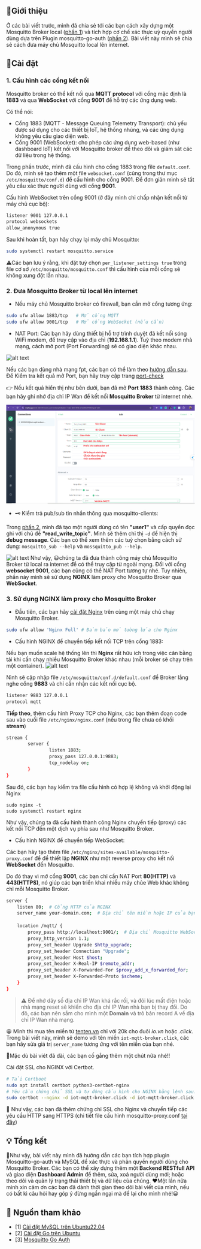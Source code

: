 ## 👋Giới thiệu

Ở các bài viết trước, mình đã chia sẻ tới các bạn cách xây dựng một Mosquitto Broker local ([phần 1](https://viblo.asia/p/trien-khai-mosquitto-broker-tren-ubuntu-server-2204-va-tich-hop-co-che-xac-thuc-uy-quyen-part-1-EbNVQwroJvR)) và tích hợp cơ chế xác thực uỷ quyền người dùng dựa trên Plugin mosquitto-go-auth ([phần 2](https://viblo.asia/p/tich-hop-co-che-xac-thuc-uy-quyen-cho-mosquitto-broker-su-dung-plugin-mosquitto-go-auth-va-mysql-part-2-7ymJXP7WJkq)). Bài viết này mình sẽ chia sẻ cách đưa máy chủ Mosquitto local lên internet.

## 🚀Cài đặt

### 1. Cấu hình các cổng kết nối

Mosquitto broker có thể kết nối qua **MQTT protocol** với cổng mặc định là **1883** và qua **WebSocket** với cổng **9001** để hỗ trợ các ứng dụng web.

Có thể nói:

- Cổng 1883 (MQTT - Message Queuing Telemetry Transport): chủ yếu được sử dụng cho các thiết bị IoT, hệ thống nhúng, và các ứng dụng không yêu cầu giao diện web.
- Cổng 9001 (WebSocket): cho phép các ứng dụng web-based (như dashboard IoT) kết nối với Mosquitto broker để theo dõi và giám sát các dữ liệu trong hệ thống.

Trong phần trước, mình đã cấu hình cho cổng 1883 trong file `default.conf`. Do đó, mình sẽ tạo thêm một file `websocket.conf` (cũng trong thư mục `/etc/mosquitto/conf.d`) để cấu hình cho cổng 9001. Để đơn giản mình sẽ tắt yêu cầu xác thực người dùng với cổng **9001**.

Cấu hình WebSocket trên cổng 9001 (ở đây mình chỉ chấp nhận kết nối từ máy chủ cục bộ):

```sh
listener 9001 127.0.0.1
protocol websockets
allow_anonymous true
```

Sau khi hoàn tất, bạn hãy chạy lại máy chủ Mosquitto:

```sh
sudo systemctl restart mosquitto.service
```

⚠️Các bạn lưu ý rằng, khi đặt tuỳ chọn `per_listener_settings true` trong file cơ sở `/etc/mosquitto/mosquitto.conf` thì cấu hình của mỗi cổng sẽ không xung đột lẫn nhau.

### 2. Đưa Mosquitto Broker từ local lên internet

- Nếu máy chủ Mosquitto broker có firewall, bạn cần mở cổng tương ứng:

```sh
sudo ufw allow 1883/tcp   # Mở cổng MQTT
sudo ufw allow 9001/tcp   # Mở cổng WebSocket (nếu cần)
```

- NAT Port:
  Các bạn hãy dùng thiết bị hỗ trợ trình duyệt đã kết nối sóng WiFi modem, để truy cập vào địa chỉ (**192.168.1.1**). Tuỳ theo modem nhà mạng, cách mở port (Port Forwarding) sẽ có giao diện khác nhau.

![alt text](image-4.png)

Nếu các bạn dùng nhà mạng fpt, các bạn có thể làm theo [hướng dẫn sau](https://cctvapp.net/2023/08/10/mo-port-nat-port-tren-modem-fpt-internet-hub-ac1000f/). Để Kiểm tra kết quả mở Port, bạn hãy truy cập trang [port-check](https://ping.eu/port-chk/)

👉️ Nếu kết quả hiển thị như bên dưới, bạn đã mở **Port 1883** thành công. Các bạn hãy ghi nhớ địa chỉ IP Wan để kết nối **Mosquitto Broker** từ internet nhé.

![alt text](image.png)

- 🗝️ Kiểm trả pub/sub tin nhắn thông qua mosquitto-clients:

Trong [phần 2](https://viblo.asia/p/tich-hop-co-che-xac-thuc-uy-quyen-cho-mosquitto-broker-su-dung-plugin-mosquitto-go-auth-va-mysql-part-2-7ymJXP7WJkq), mình đã tạo một người dùng có tên **"user1"** và cấp quyền đọc ghi với chủ đề **"read_write_topic"**. Mình sẽ thêm chỉ thị `-d` để hiện thị **debug message**. Các bạn có thể xem thêm các tuỳ chọn bằng cách sử dụng: `mosquitto_sub --help` và `mossquitto_pub --help`.

![alt text](image-1.png)
Như vậy, 😃chúng ta đã đưa thành công máy chủ Mosquitto Broker từ local ra internet để có thể truy cập từ ngoài mạng. Đối với cổng **websocket 9001**, các bạn cũng có thể NAT Port tương tự nhé. Tuy nhiên, phần này mình sẽ sử dụng **NGINX** làm proxy cho Mosquitto Broker qua **WebSocket**.

### 3. Sử dụng NGINX làm proxy cho Mosquitto Broker

- Đầu tiên, các bạn hãy [cài đặt Nginx](https://www.digitalocean.com/community/tutorials/how-to-install-nginx-on-ubuntu-22-04) trên cùng một máy chủ chạy Mosquitto Broker.

```sh
sudo ufw allow 'Nginx Full' # Đảm bảo mở tường lửa cho Nginx
```

- Cấu hình NGINX để chuyển tiếp kết nối TCP trên cổng 1883:

Nếu bạn muốn scale hệ thống lên thì **Nginx** rất hữu ích trong việc cân bằng tải khi cần chạy nhiều Mosquitto Broker khác nhau (mỗi broker sẽ chạy trên một container).
![alt text](image-6.png)

Nình sẽ cập nhập file `/etc/mosquitto/conf.d/default.conf` để Broker lắng nghe cổng **9883** và chỉ cần nhận các kết nối cục bộ.

```sh
listener 9883 127.0.0.1
protocol mqtt
```

**Tiếp theo**, thêm cấu hình Proxy TCP cho Nginx, các bạn thêm đoạn code sau vào cuối file `/etc/nginx/nginx.conf` (nếu trong file chưa có khối **stream**)

```sh
stream {
        server {
                listen 1883;
                proxy_pass 127.0.0.1:9883;
                tcp_nodelay on;
        }
}
```

Sau đó, các bạn hay kiểm tra file cấu hình có hợp lệ không và khởi động lại Nginx

```
sudo nginx -t
sudo systemctl restart nginx
```

Như vậy, chúng ta đã cấu hình thành công Nginx chuyển tiếp (proxy) các kết nối TCP đến một dịch vụ phía sau như Mosquitto Broker.

- Cấu hình NGINX để chuyển tiếp WebSocket:

Các bạn hãy tạo thêm file `/etc/nginx/sites-available/mosquitto-proxy.conf` để để thiết lập **NGINX** như một reverse proxy cho kết nối **WebSocket** đến Mosquitto.

Do đó thay vì mở cổng **9001**, các bạn chỉ cần NAT Port **80(HTTP)** và **443(HTTPS)**, nó giúp các bạn triển khai nhiều máy chủe Web khác không chỉ mỗi Mosquitto Broker.

```sh
server {
    listen 80;  # Cổng HTTP của NGINX
    server_name your-domain.com;  # Địa chỉ tên miền hoặc IP của bạn

    location /mqtt/ {
        proxy_pass http://localhost:9001/;  # Địa chỉ Mosquitto WebSocket
        proxy_http_version 1.1;
        proxy_set_header Upgrade $http_upgrade;
        proxy_set_header Connection "Upgrade";
        proxy_set_header Host $host;
        proxy_set_header X-Real-IP $remote_addr;
        proxy_set_header X-Forwarded-For $proxy_add_x_forwarded_for;
        proxy_set_header X-Forwarded-Proto $scheme;
    }
}
```

> ⚠️ Để nhớ dãy số địa chỉ IP Wan khá rắc rối, và đôi lúc mất điện hoặc nhà mạng reset sẽ khiến cho địa chỉ IP Wan nhà bạn bị thay đổi. Do đõ, các bạn nên sắm cho mình một **Domain** và trỏ bản record A về địa chỉ IP Wan nhà mạng.

😀 Mình thì mua tên miền từ [tenten.vn](tenten.vn) chỉ với 20k cho đuôi _io.vn_ hoặc _.click_. Trong bài viết này, mình sẽ demo với tên miền `iot-mqtt-broker.click`, các bạn hãy sửa giá trị `server_name` tương ứng với tên miền của bạn nhé.

🤝Mặc dù bài viét đã dài, các bạn cố gắng thêm một chút nữa nhé!!

Cài đặt SSL cho NGINX với Certbot.

```sh
# Tải Certboot
sudo apt install certbot python3-certbot-nginx
# Yêu cầu chứng chỉ SSL và tự động cấu hình cho NGINX bằng lệnh sau:
sudo certbot --nginx -d iot-mqtt-broker.click -d iot-mqtt-broker.click
```

🏁 Như vậy, các bạn đã thêm chứng chỉ SSL cho Nginx và chuyển tiếp các yêu cầu HTTP sang HTTPS (chi tiết file cấu hình mosquitto-proxy.conf [tại đây](https://github.com/nhoc20170861/iot-mqtt-broker.click))

## 💡 Tổng kết

🤝Như vậy, bài viết này mình đã hướng dẫn các bạn tích hợp plugin Mosquitto-go-auth và MySQL để xác thực và phân quyền người dùng cho Mosquitto Broker. Các bạn có thể xây dựng thêm một **Backend RESTfull API** và giao diện **Dashboard Admin** để thêm, sửa, xoá người dùng mới; hoặc theo dõi và quản lý trạng thái thiết bị và dữ liệu của chúng.
♥️Một lần nữa mình xin cảm ơn các bạn đã dành thời gian theo dõi bài viết của mình, nếu có bất kì câu hỏi hay góp ý đừng ngần ngại mà để lại cho mình nhé!😀

## 🔗 Nguồn tham khảo

- [1] [Cài đặt MySQL trên Ubuntu22.04](https://www.digitalocean.com/community/tutorials/how-to-install-mysql-on-ubuntu-22-04)
- [2] [Cài đặt Go trên Ubuntu](https://go.dev/wiki/Ubuntu)
- [3] [Mosquitto Go Auth](https://github.com/iegomez/mosquitto-go-auth)
